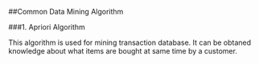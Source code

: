 ##Common Data Mining Algorithm 

###1.  Apriori Algorithm 

This algorithm is used for mining transaction database. It can be obtaned knowledge about what items are bought at same time by a customer.
